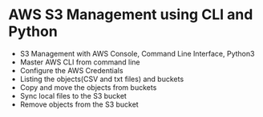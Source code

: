 # AWS S3 Management using CLI and Python
  - S3 Management with AWS Console, Command Line Interface, Python3
  - Master AWS CLI from command line
  - Configure the AWS Credentials
  - Listing the objects(CSV and txt files) and buckets 
  - Copy and move the objects from buckets
  - Sync local files to the S3 bucket
  - Remove objects from the S3 bucket
